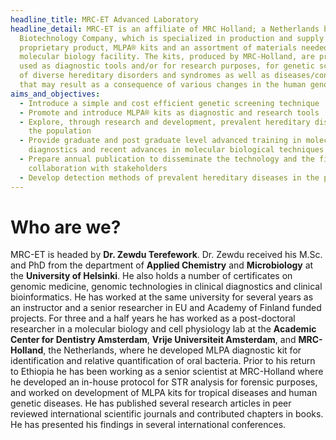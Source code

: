 ```yaml
---
headline_title: MRC-ET Advanced Laboratory
headline_detail: MRC-ET is an affiliate of MRC Holland; a Netherlands based
  Biotechnology Company, which is specialized in production and supply of a
  proprietary product, MLPA® kits and an assortment of materials needed in a
  molecular biology facility. The kits, produced by MRC-Holland, are primarily
  used as diagnostic tools and/or for research purposes, for genetic screening
  of diverse hereditary disorders and syndromes as well as diseases/conditions
  that may result as a consequence of various changes in the human genome.
aims_and_objectives:
  - Introduce a simple and cost efficient genetic screening technique
  - Promote and introduce MLPA® kits as diagnostic and research tools
  - Explore, through research and development, prevalent hereditary diseases in
    the population
  - Provide graduate and post graduate level advanced training in molecular
    diagnostics and recent advances in molecular biological techniques
  - Prepare annual publication to disseminate the technology and the findings in
    collaboration with stakeholders
  - Develop detection methods of prevalent hereditary diseases in the population
---
```

# Who are we?

MRC-ET is headed by **Dr. Zewdu Terefework**. Dr. Zewdu received his M.Sc. and PhD from the department of **Applied Chemistry** and **Microbiology** at the **University of Helsinki**. He also holds a number of certificates on genomic medicine, genomic technologies in clinical diagnostics and clinical bioinformatics. He has worked at the same university for several years as an instructor and a senior researcher in EU and Academy of Finland funded projects. For three and a half years he has worked as a post-doctoral researcher in a molecular biology and cell physiology lab at the **Academic Center for Dentistry Amsterdam**, **Vrije Universiteit Amsterdam**, and **MRC-Holland**, the Netherlands, where he developed MLPA diagnostic kit for identification and relative quantification of oral bacteria. Prior to his return to Ethiopia he has been working as a senior scientist at MRC-Holland where he developed an in-house protocol for STR analysis for forensic purposes, and worked on development of MLPA kits for tropical diseases and human genetic diseases. He has published several research articles in peer reviewed international scientific journals and contributed chapters in books. He has presented his findings in several international conferences.